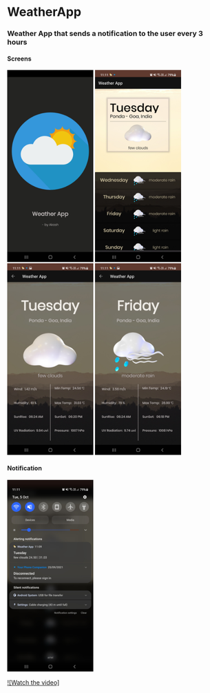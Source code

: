 # WeatherApp
### Weather App that sends a notification to the user every 3 hours

#### Screens
<img src="ScreenShots/SplashScreen.jpg" width="200" title="SplashScreen">  <img src="ScreenShots/Main.jpg" width="200" title="Main">  <img src="ScreenShots/Detailed1.jpg" width="200" title="Detailed1">  <img src="ScreenShots/Detailed2.jpg" width="200" title="Detailed2">

#### Notification
<img src="ScreenShots/Notification.jpg" width="200" title="Notification">


[![Watch the video]](https://github.com/AkashCSanjeev/WeatherApp/blob/main/ScreenShots/Demo.mp4)
